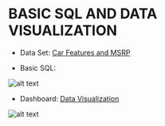 # BASIC SQL AND DATA VISUALIZATION

* Data Set: [Car Features and MSRP](https://www.kaggle.com/CooperUnion/cardataset)

* Basic SQL:

![alt text](https://github.com/nnzrr/SQL-examples/blob/main/basics%20SQL/screenshot/basic%20statements.PNG) 

* Dashboard: [Data Visualization](https://public.tableau.com/app/profile/nazarudin.ahmad/viz/car_16415255683420/Dashboard1)

![alt text](https://github.com/nnzrr/SQL-examples/blob/main/basics%20SQL/screenshot/Dashboard%201.png)
